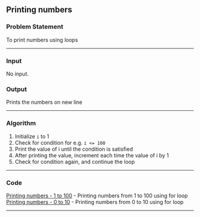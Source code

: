 ## Printing numbers

### Problem Statement
To print numbers using loops

---

### Input
No input. 

### Output 
Prints the numbers on new line

---

### Algorithm 
1. Initialize `i` to 1
2. Check for condition for e.g. `i <= 100`
3. Print the value of i until the condition is satisfied
4. After printing the value, increment each time the value of i by 1
5. Check for condition again, and continue the loop

---

### Code

[Printing numbers - 1 to 100](printing_1_to_100.c) - Printing numbers from 1 to 100 using for loop
[Printing numbers - 0 to 10](printing_0_to_10.c) - Printing numbers from 0 to 10 using for loop 

---
